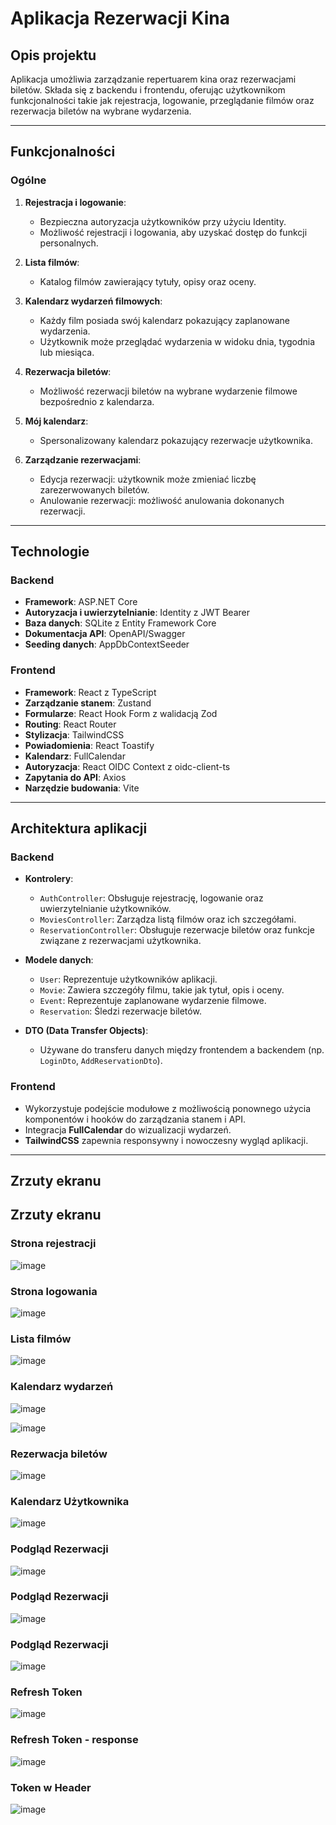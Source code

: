 # Aplikacja Rezerwacji Kina

## Opis projektu

Aplikacja umożliwia zarządzanie repertuarem kina oraz rezerwacjami biletów.
Składa się z backendu i frontendu, oferując użytkownikom funkcjonalności takie jak rejestracja, logowanie, przeglądanie filmów oraz rezerwacja biletów na wybrane wydarzenia.

---

## Funkcjonalności

### Ogólne
1. **Rejestracja i logowanie**:
   - Bezpieczna autoryzacja użytkowników przy użyciu Identity.
   - Możliwość rejestracji i logowania, aby uzyskać dostęp do funkcji personalnych.

2. **Lista filmów**:
   - Katalog filmów zawierający tytuły, opisy oraz oceny.

3. **Kalendarz wydarzeń filmowych**:
   - Każdy film posiada swój kalendarz pokazujący zaplanowane wydarzenia.
   - Użytkownik może przeglądać wydarzenia w widoku dnia, tygodnia lub miesiąca.

4. **Rezerwacja biletów**:
   - Możliwość rezerwacji biletów na wybrane wydarzenie filmowe bezpośrednio z kalendarza.

5. **Mój kalendarz**:
   - Spersonalizowany kalendarz pokazujący rezerwacje użytkownika.

6. **Zarządzanie rezerwacjami**:
   - Edycja rezerwacji: użytkownik może zmieniać liczbę zarezerwowanych biletów.
   - Anulowanie rezerwacji: możliwość anulowania dokonanych rezerwacji.

---

## Technologie

### Backend
- **Framework**: ASP.NET Core
- **Autoryzacja i uwierzytelnianie**: Identity z JWT Bearer
- **Baza danych**: SQLite z Entity Framework Core
- **Dokumentacja API**: OpenAPI/Swagger
- **Seeding danych**: AppDbContextSeeder

### Frontend
- **Framework**: React z TypeScript
- **Zarządzanie stanem**: Zustand
- **Formularze**: React Hook Form z walidacją Zod
- **Routing**: React Router
- **Stylizacja**: TailwindCSS
- **Powiadomienia**: React Toastify
- **Kalendarz**: FullCalendar
- **Autoryzacja**: React OIDC Context z oidc-client-ts
- **Zapytania do API**: Axios
- **Narzędzie budowania**: Vite

---


## Architektura aplikacji

### Backend
- **Kontrolery**:
  - `AuthController`: Obsługuje rejestrację, logowanie oraz uwierzytelnianie użytkowników.
  - `MoviesController`: Zarządza listą filmów oraz ich szczegółami.
  - `ReservationController`: Obsługuje rezerwacje biletów oraz funkcje związane z rezerwacjami użytkownika.
  
- **Modele danych**:
  - `User`: Reprezentuje użytkowników aplikacji.
  - `Movie`: Zawiera szczegóły filmu, takie jak tytuł, opis i oceny.
  - `Event`: Reprezentuje zaplanowane wydarzenie filmowe.
  - `Reservation`: Śledzi rezerwacje biletów.
  
- **DTO (Data Transfer Objects)**:
  - Używane do transferu danych między frontendem a backendem (np. `LoginDto`, `AddReservationDto`).

### Frontend
- Wykorzystuje podejście modułowe z możliwością ponownego użycia komponentów i hooków do zarządzania stanem i API.
- Integracja **FullCalendar** do wizualizacji wydarzeń.
- **TailwindCSS** zapewnia responsywny i nowoczesny wygląd aplikacji.

---

## Zrzuty ekranu
## Zrzuty ekranu

### Strona rejestracji
![image](https://github.com/user-attachments/assets/47058756-53db-4d7b-99bf-95539b55705f)

### Strona logowania
![image](https://github.com/user-attachments/assets/f6aa6fc2-70d6-4fe0-89b5-a4b202d29077)

### Lista filmów
![image](https://github.com/user-attachments/assets/fa51e509-5a8e-41d8-8876-ff6d148c8ba4)

### Kalendarz wydarzeń
![image](https://github.com/user-attachments/assets/450ee24b-83d5-429f-aaa2-4bc96046eb26)

![image](https://github.com/user-attachments/assets/79a3689a-a0fd-4d04-8511-d4d536e09cc1)

### Rezerwacja biletów
![image](https://github.com/user-attachments/assets/11d9f683-8dc0-4c7e-98c7-d753f923f4ef)

### Kalendarz Użytkownika
![image](https://github.com/user-attachments/assets/208df778-4a88-46ce-ab73-eee28460895b)

### Podgląd Rezerwacji 
![image](https://github.com/user-attachments/assets/3154e1ce-7846-4e45-9761-8f592a5e9690)


### Podgląd Rezerwacji 
![image](https://github.com/user-attachments/assets/1d66a521-b13d-47f5-9752-056b7ece8b1e)

### Podgląd Rezerwacji 
![image](https://github.com/user-attachments/assets/1d66a521-b13d-47f5-9752-056b7ece8b1e)

### Refresh Token 
![image](https://github.com/user-attachments/assets/28515128-0ce2-420e-8109-f17e73c7ad15)

### Refresh Token - response
![image](https://github.com/user-attachments/assets/b22c8e73-0ff9-486b-a089-7e9dbe2a72df)

### Token w Header
![image](https://github.com/user-attachments/assets/596fb432-d9d0-4838-be71-93bcc60c7102)

